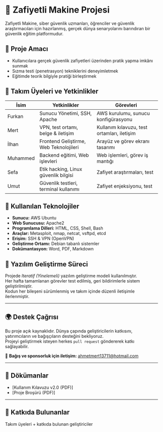 # 🔐 Zafiyetli Makine Projesi

Zafiyetli Makine, siber güvenlik uzmanları, öğrenciler ve güvenlik araştırmacıları için hazırlanmış, gerçek dünya senaryolarını barındıran bir güvenlik eğitim platformudur.

## 🎯 Proje Amacı
- Kullanıcılara gerçek güvenlik zafiyetleri üzerinden pratik yapma imkânı sunmak  
- Sızma testi (penetrasyon) tekniklerini deneyimletmek  
- Eğitimde teorik bilgiyle pratiği birleştirmek

## 👥 Takım Üyeleri ve Yetkinlikler

| İsim           | Yetkinlikler                              | Görevleri                                   |
|----------------|-------------------------------------------|---------------------------------------------|
| Furkan         | Sunucu Yönetimi, SSH, Apache              | AWS kurulumu, sunucu konfigürasyonu         |
| Mert           | VPN, test ortamı, belge & iletişim        | Kullanım kılavuzu, test ortamları, iletişim |
| İlhan          | Frontend Geliştirme, Web Teknolojileri    | Arayüz ve görev ekranı tasarımı             |
| Muhammed       | Backend eğitimi, Web işlevleri            | Web işlemleri, görev iş mantığı             |
| Sefa           | Etik hacking, Linux güvenlik bilgisi      | Zafiyet araştırmaları, test                 |
| Umut           | Güvenlik testleri, terminal kullanımı     | Zafiyet enjeksiyonu, test                   |

## 🧰 Kullanılan Teknolojiler

- **Sunucu:** AWS Ubuntu
- **Web Sunucusu:** Apache2
- **Programlama Dilleri:** HTML, CSS, Shell, Bash
- **Araçlar:** Metasploit, nmap, netcat, vsftpd, etcd
- **Erişim:** SSH & VPN (OpenVPN)
- **Geliştirme Ortamı:** Debian tabanlı sistemler
- **Dokümantasyon:** Word, PDF, Markdown

## 🔄 Yazılım Geliştirme Süreci

Projede *Iteratif (Yinelemeli)* yazılım geliştirme modeli kullanılmıştır.  
Her hafta tamamlanan görevler test edilmiş, geri bildirimlerle sistem geliştirilmiştir.  
Kodun her bileşeni sürümlenmiş ve takım içinde düzenli iletişimle ilerlenmiştir.

---

## 🌍 Destek Çağrısı

Bu proje açık kaynaklıdır. Dünya çapında geliştiricilerin katkısını, yatırımcıların ve bağışçıların desteğini bekliyoruz.  
Projeyi geliştirmek isteyen herkes `pull request` göndererek katkı sağlayabilir.

💌 **Bağış ve sponsorluk için iletişim:** ahmetmert13711@hotmail.com

---

## 📄 Dökümanlar

- [Kullanım Kılavuzu v2.0 (PDF)]
- [Proje Broşürü (PDF)]

---

## 👣 Katkıda Bulunanlar

Takım üyeleri + katkıda bulunan geliştiriciler
